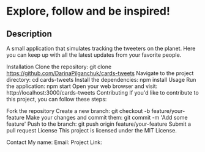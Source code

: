 # Explore, follow and be inspired!
## Description 
A small application that simulates tracking the  tweeters on the planet. Here you can keep up with all the latest updates from your favorite people.

Installation
Clone the repository: git clone https://github.com/DarinaPilganchuk/cards-tweets
Navigate to the project directory: cd cards-tweets
Install the dependencies: npm install
Usage
Run the application: npm start
Open your web browser and visit: http://localhost:3000/cards-tweets
Contributing
If you'd like to contribute to this project, you can follow these steps:

Fork the repository
Create a new branch: git checkout -b feature/your-feature
Make your changes and commit them: git commit -m 'Add some feature'
Push to the branch: git push origin feature/your-feature
Submit a pull request
License
This project is licensed under the MIT License.

Contact
My name: 
Email: 
Project Link: 
